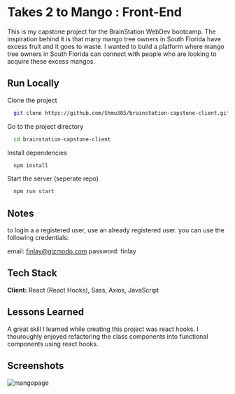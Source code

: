 # Takes 2 to Mango : Front-End

This is my capstone project for the BrainStation WebDev bootcamp. 
The inspiration behind it is that many mango tree owners in South 
Florida have excess fruit and it goes to waste. I wanted to build a platform where
mango tree owners in South Florida can connect with people who are looking
to acquire these excess mangos. 


## Run Locally

Clone the project

```bash
  git clone https://github.com/Shmu305/brainstation-capstone-client.git
```

Go to the project directory

```bash
  cd brainstation-capstone-client
```

Install dependencies

```bash
  npm install
```

Start the server (seperate repo)

```bash
  npm run start
```

## Notes

to login a a registered user, use an already registered user. 
you can use the following credentials:

email: finlay@gizmodo.com
password: finlay

## Tech Stack

**Client:** React (React Hooks), Sass, Axios, JavaScript




## Lessons Learned
A great skill I learned while creating this project was react hooks. I thouroughly enjoyed refactoring the class components into functional components using react hooks.
## Screenshots


![mangopage](https://user-images.githubusercontent.com/44219888/170405042-feedfc52-ac76-45d2-8c06-94de67859cba.png)
